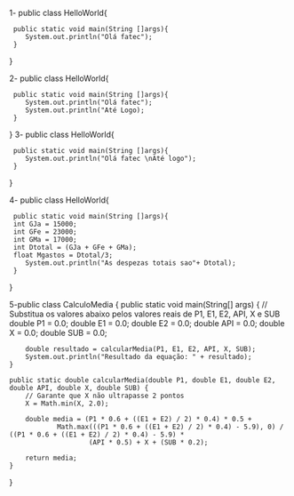1-
public class HelloWorld{

     public static void main(String []args){
        System.out.println("Olá fatec");
     }
}

2-
public class HelloWorld{

     public static void main(String []args){
        System.out.println("Olá fatec");
        System.out.println("Até Logo);
     }
}
3-
public class HelloWorld{

     public static void main(String []args){
        System.out.println("Olá fatec \nAté logo");
     }
}

4-
public class HelloWorld{

     public static void main(String []args){
     int GJa = 15000;
     int GFe = 23000;
     int GMa = 17000;
     int Dtotal = (GJa + GFe + GMa);
     float Mgastos = Dtotal/3;
        System.out.println("As despezas totais sao"+ Dtotal);
     }
}

5-public class CalculoMedia {
    public static void main(String[] args) {
        // Substitua os valores abaixo pelos valores reais de P1, E1, E2, API, X e SUB
        double P1 = 0.0;
        double E1 = 0.0;
        double E2 = 0.0;
        double API = 0.0;
        double X = 0.0;
        double SUB = 0.0;
 
        double resultado = calcularMedia(P1, E1, E2, API, X, SUB);
        System.out.println("Resultado da equação: " + resultado);
    }
 
    public static double calcularMedia(double P1, double E1, double E2, double API, double X, double SUB) {
        // Garante que X não ultrapasse 2 pontos
        X = Math.min(X, 2.0);
 
        double media = (P1 * 0.6 + ((E1 + E2) / 2) * 0.4) * 0.5 +
                Math.max(((P1 * 0.6 + ((E1 + E2) / 2) * 0.4) - 5.9), 0) / ((P1 * 0.6 + ((E1 + E2) / 2) * 0.4) - 5.9) *
                        (API * 0.5) + X + (SUB * 0.2);
 
        return media;
    }
}
